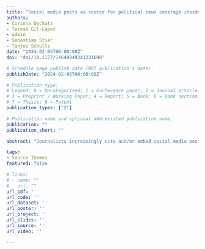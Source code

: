 ```yaml
---
title: "Social media posts as source for political news coverage inside and outside election campaigns: Examining effects on deliberative news media quality"
authors:
- Corinna Oschatz
- Teresa Gil-Lopez
- admin
- Sebastian Stier
- Tanjev Schultz
date: "2024-02-05T00:00:00Z"
doi: "doi/10.1177/14648849241231698"

# Schedule page publish date (NOT publication's date).
publishDate: "2024-02-05T00:00:00Z"

# Publication type.
# Legend: 0 = Uncategorized; 1 = Conference paper; 2 = Journal article;
# 3 = Preprint / Working Paper; 4 = Report; 5 = Book; 6 = Book section;
# 7 = Thesis; 8 = Patent
publication_types: ["2"]

# Publication name and optional abbreviated publication name.
publication: ""
publication_short: ""

abstract: "Journalists increasingly cite and/or embed social media posts in news articles. While social media posts have been found to be of little deliberative quality, we do not know whether this also affects the deliberative quality of the news. Against the background of a hybrid media system and deliberative news media standards, we answer this research question with a content analysis of news articles including or not including posts from X (formerly Twitter) in the twelve widest-reaching German news websites prior and after the German general election 2021. We were particularly interested in the differences inside and outside election campaigns as the interdependence of the mass media and the political sphere is particularly pronounced during campaign periods. Results show that posts are more often cited and/or embedded in news articles inside than outside election campaigns. Articles including posts feature a greater number of actors but are not more diverse as mainly actors from the political center are referenced. Moreover, articles with posts are associated with a higher position responsiveness but on the other hand a decreased civility of the represented political discourse. This pattern only emerged inside but not outside campaign periods. These findings add to our understanding of contemporary hybrid media systems and the nature of political journalism during contentious political periods."

tags:
- Source Themes
featured: false

# links:
# - name: ""
#   url: ""
url_pdf: ''
url_code: ''
url_dataset: ''
url_poster: ''
url_project: ''
url_slides: ''
url_source: ''
url_video: ''

---
```

